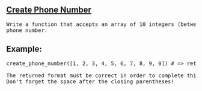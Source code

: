 <h2><a href="https://www.codewars.com/kata/525f50e3b73515a6db000b83">Create Phone Number</a></h2>

<pre>Write a function that accepts an array of 10 integers (between 0 and 9),that returns a string of those numbers in the form of a
phone number.</pre>

<h2>Example:</h2>
<pre>create_phone_number([1, 2, 3, 4, 5, 6, 7, 8, 9, 0]) # => returns "(123) 456-7890"
&nbsp
The returned format must be correct in order to complete this challenge.
Don't forget the space after the closing parentheses!</pre>
